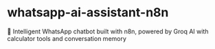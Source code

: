 # whatsapp-ai-assistant-n8n
🤖 Intelligent WhatsApp chatbot built with n8n, powered by Groq AI with calculator tools and conversation memory

